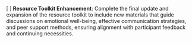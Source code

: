[ ] **Resource Toolkit Enhancement**: Complete the final update and expansion of the resource toolkit to include new materials that guide discussions on emotional well-being, effective communication strategies, and peer support methods, ensuring alignment with participant feedback and continuing necessities.